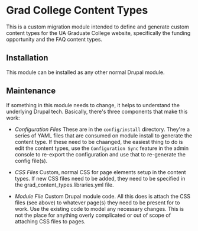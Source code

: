 # Grad College Content Types

This is a custom migration module intended to define and generate custom content types for the UA Graduate College website, specifically the funding opportunity and the FAQ content types.


## Installation

This module can be installed as any other normal Drupal module.

## Maintenance

If something in this module needs to change, it helps to understand the underlying Drupal tech. Basically, there's three components that make this work:

- *Configuration Files* These are in the `config/install` directory. They're a series of YAML files that are consumed on module install to generate the content type. If these need to be chaanged, the easiest thing to do is edit the content types, use the `Configuration Sync` feature in the admin console to re-export the configuration and use that to re-generate the config file(s).

- *CSS Files* Custom, normal CSS for page elements setup in the content types. If new CSS files need to be added, they need to be specified in the grad_content_types.libraries.yml file.

- *Module File* Custom Drupal module code. All this does is attach the CSS files (see above) to whatever page(s) they need to be present for to work. Use the existing code to model any necessary changes. This is not the place for anything overly complicated or out of scope of attaching CSS files to pages.
